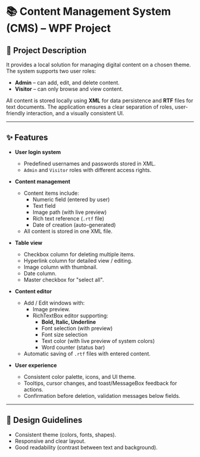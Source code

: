 # 📚 Content Management System (CMS) – WPF Project

## 📌 Project Description
It provides a local solution for managing digital content on a chosen theme. The system supports two user roles:
- **Admin** – can add, edit, and delete content.
- **Visitor** – can only browse and view content.

All content is stored locally using **XML** for data persistence and **RTF** files for text documents. The application ensures a clear separation of roles, user-friendly interaction, and a visually consistent UI.

---

## ✨ Features
- **User login system**  
  - Predefined usernames and passwords stored in XML.  
  - `Admin` and `Visitor` roles with different access rights.  

- **Content management**  
  - Content items include:  
    - Numeric field (entered by user)  
    - Text field  
    - Image path (with live preview)  
    - Rich text reference (`.rtf` file)  
    - Date of creation (auto-generated)  
  - All content is stored in one XML file.  

- **Table view**  
  - Checkbox column for deleting multiple items.  
  - Hyperlink column for detailed view / editing.  
  - Image column with thumbnail.  
  - Date column.  
  - Master checkbox for "select all".  

- **Content editor**  
  - Add / Edit windows with:  
    - Image preview.  
    - RichTextBox editor supporting:  
      - **Bold, Italic, Underline**  
      - Font selection (with preview)  
      - Font size selection  
      - Text color (with live preview of system colors)  
      - Word counter (status bar)  
  - Automatic saving of `.rtf` files with entered content.  

- **User experience**  
  - Consistent color palette, icons, and UI theme.  
  - Tooltips, cursor changes, and toast/MessageBox feedback for actions.  
  - Confirmation before deletion, validation messages below fields.
    
---

## 🎨 Design Guidelines
- Consistent theme (colors, fonts, shapes).  
- Responsive and clear layout.  
- Good readability (contrast between text and background). 
